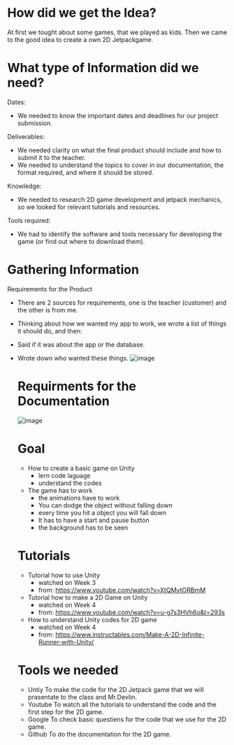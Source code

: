 # How did we get the Idea?
At first we tought about some games, that we played as kids. Then we came to the good idea to create a own 2D Jetpackgame.

# What type of Information did we need?
Dates:
- We needed to know the important dates and deadlines for our project submission.

Deliverables:

- We needed clarity on what the final product should include and how to submit it to the teacher.
- We needed to understand the topics to cover in our documentation, the format required, and where it should be stored.

Knowledge:

- We needed to research 2D game development and jetpack mechanics, so we looked for relevant tutorials and resources.

Tools required:

- We had to identify the software and tools necessary for developing the game (or find out where to download them).

# Gathering Information
Requirements for the Product
- There are 2 sources for requirements, one is the teacher (customer) and the other is from me.
- Thinking about how we wanted my app to work, we wrote a list of things it should do, and then:
- Said if it was about the app or the database.
- Wrote down who wanted these things.
  ![image](https://github.com/user-attachments/assets/4b9ed1e9-e72e-4f30-857d-705491ce6fb1)

  # Requirments for the Documentation
  ![image](https://github.com/user-attachments/assets/f6c5466e-e99f-4bdc-aa54-bf86156266e4)

  # Goal
  - How to create a basic game on Unity
     - lern code laguage
     - understand the codes
  - The game has to work
     - the animations have to work
     - You can dodge the object without falling down
     - every time you hit a object you will fall down
     - It has to have a start and pause button
     - the background has to be seen 

  # Tutorials
  - Tutorial how to use Unity
     - watched on Week 3
     - from: https://www.youtube.com/watch?v=XtQMytORBmM
  - Tutorial how to make a 2D Game on Unity
     - watched on Week 4
     - from: https://www.youtube.com/watch?v=u-g7s3HVh6o&t=293s
  - How to understand Unity codes for 2D game
     - watched on Week 4
     - from: https://www.instructables.com/Make-A-2D-Infinite-Runner-with-Unity/
   
  # Tools we needed
  - Untiy
    To make the code for the 2D Jetpack game that we will prasentate to the class and Mr.Devlin.
  - Youtube
    To watch all the tutorials to understand the code and the first step for the 2D game.
  - Google
    To check basic questiens for the code that we use for the 2D game.
  - Github
    To do the documentation for the 2D game.
    
  
  
       
